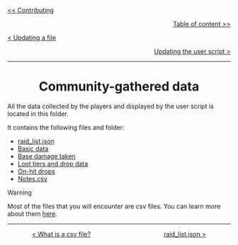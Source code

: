 <div align="left">
  
  [<< Contributing](/CONTRIBUTING.md)
  
</div>

<div align="right">
  
  [Table of content >>](table-of-content.md)
  
</div>

<div align="left">
  
  [< Updating a file](updating-a-file.md)
  
</div>

<div align="right">

  [Updating the user script >](updating-user-script.md)
  
</div>

<hr>

<div align="center">

# Community-gathered data

</div>

All the data collected by the players and displayed by the user script is located in this folder.

It contains the following files and folder:
* [raid_list.json](raid-list-json.md)
* [Basic data](basic-data-folder.md)
* [Base damage taken](base-damage-taken-folder.md)
* [Loot tiers and drop data](loot-tiers-folder.md)
* [On-hit drops](on-hit-drops-folder.md)
* [Notes.csv](notes-csv.md)

> [!WARNING]
> Most of the files that you will encounter are csv files. You can learn more about them [here](what-is-a-csv-file.md).

<hr>

<div align="center">
  
  [< What is a csv file?](what-is-a-csv-file.md) $~~~~~~~~~~~~~~~~~~~~~~~~~~~~~~~~~~~~~~~~$ [raid_list.json >](raid-list-json.md)
  
</div>
